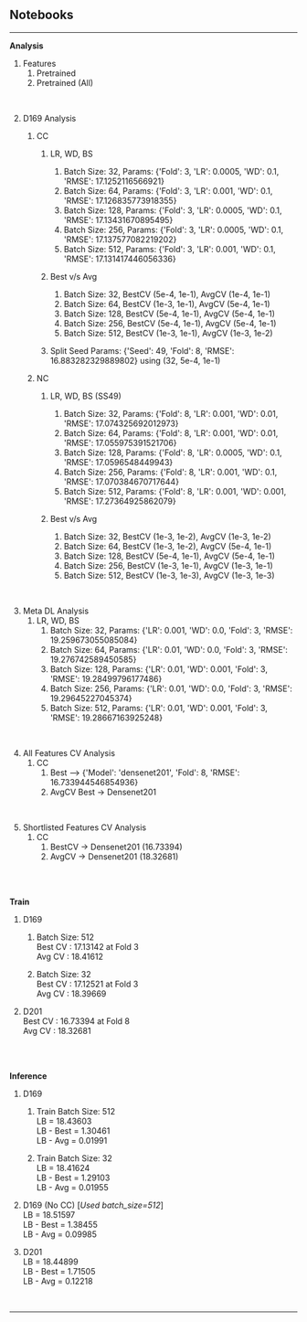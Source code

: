 ## **Notebooks**

---

**Analysis**

1. Features
    1. Pretrained      
    2. Pretrained (All)  

<br/>

2. D169 Analysis
    1. CC
        1. LR, WD, BS
            1. Batch Size: 32, Params: {'Fold': 3, 'LR': 0.0005, 'WD': 0.1, 'RMSE': 17.1252116566921}
            2. Batch Size: 64, Params: {'Fold': 3, 'LR': 0.001, 'WD': 0.1, 'RMSE': 17.126835773918355}  
            3. Batch Size: 128, Params: {'Fold': 3, 'LR': 0.0005, 'WD': 0.1, 'RMSE': 17.13431670895495} 
            4. Batch Size: 256, Params: {'Fold': 3, 'LR': 0.0005, 'WD': 0.1, 'RMSE': 17.137577082219202}
            5. Batch Size: 512, Params: {'Fold': 3, 'LR': 0.001, 'WD': 0.1, 'RMSE': 17.131417446056336} 
        
        2. Best v/s Avg
            1. Batch Size: 32, BestCV (5e-4, 1e-1), AvgCV (1e-4, 1e-1)
            2. Batch Size: 64, BestCV (1e-3, 1e-1), AvgCV (5e-4, 1e-1)
            3. Batch Size: 128, BestCV (5e-4, 1e-1), AvgCV (5e-4, 1e-1)
            4. Batch Size: 256, BestCV (5e-4, 1e-1), AvgCV (5e-4, 1e-1)
            5. Batch Size: 512, BestCV (1e-3, 1e-1), AvgCV (1e-3, 1e-2)
        
        3. Split Seed
            Params: {'Seed': 49, 'Fold': 8, 'RMSE': 16.883282329889802} using (32, 5e-4, 1e-1)
    
    2. NC
        1. LR, WD, BS (SS49)
            1. Batch Size: 32, Params: {'Fold': 8, 'LR': 0.001, 'WD': 0.01, 'RMSE': 17.074325692012973}
            2. Batch Size: 64, Params: {'Fold': 8, 'LR': 0.001, 'WD': 0.01, 'RMSE': 17.055975391521706}
            3. Batch Size: 128, Params: {'Fold': 8, 'LR': 0.0005, 'WD': 0.1, 'RMSE': 17.0596548449943} 
            4. Batch Size: 256, Params: {'Fold': 8, 'LR': 0.001, 'WD': 0.1, 'RMSE': 17.070384670717644}
            5. Batch Size: 512, Params: {'Fold': 8, 'LR': 0.001, 'WD': 0.001, 'RMSE': 17.27364925862079} 
        
        2. Best v/s Avg 
            1. Batch Size: 32, BestCV (1e-3, 1e-2), AvgCV (1e-3, 1e-2)
            2. Batch Size: 64, BestCV (1e-3, 1e-2), AvgCV (5e-4, 1e-1)
            3. Batch Size: 128, BestCV (5e-4, 1e-1), AvgCV (5e-4, 1e-1)
            4. Batch Size: 256, BestCV (1e-3, 1e-1), AvgCV (1e-3, 1e-1)
            5. Batch Size: 512, BestCV (1e-3, 1e-3), AvgCV (1e-3, 1e-3)

<br/>

3. Meta DL Analysis
    1. LR, WD, BS
        1. Batch Size: 32, Params: {'LR': 0.001, 'WD': 0.0, 'Fold': 3, 'RMSE': 19.259673055085084}
        2. Batch Size: 64, Params: {'LR': 0.01, 'WD': 0.0, 'Fold': 3, 'RMSE': 19.276742589450585} 
        3. Batch Size: 128, Params: {'LR': 0.01, 'WD': 0.001, 'Fold': 3, 'RMSE': 19.28499796177486} 
        4. Batch Size: 256, Params: {'LR': 0.01, 'WD': 0.0, 'Fold': 3, 'RMSE': 19.29645227045374} 
        5. Batch Size: 512, Params: {'LR': 0.01, 'WD': 0.001, 'Fold': 3, 'RMSE': 19.28667163925248} 

<br/>

4. All Features CV Analysis
    1. CC
        1. Best --> {'Model': 'densenet201', 'Fold': 8, 'RMSE': 16.733944546854936}
        2. AvgCV Best -> Densenet201

<br/>

5. Shortlisted Features CV Analysis
    1. CC
        1. BestCV -> Densenet201 (16.73394)
        2. AvgCV  -> Densenet201 (18.32681)
         
        
<br/>
<br/>

**Train**

1. D169 
    1. Batch Size: 512 </br>
        Best CV : 17.13142 at Fold 3 </br>
        Avg CV  : 18.41612

    2. Batch Size: 32 <br/>
        Best CV : 17.12521 at Fold 3 </br>
        Avg CV  : 18.39669 <br/>

2. D201 <br/>
    Best CV : 16.73394 at Fold 8 <br/>
    Avg CV  : 18.32681
    
<br/>
<br/>

**Inference**

1. D169  
    1. Train Batch Size: 512 <br/>
        LB = 18.43603 </br>
        LB - Best = 1.30461 </br>
        LB - Avg  = 0.01991 </br>
    
    2. Train Batch Size: 32 <br/>
        LB = 18.41624 </br>
        LB - Best = 1.29103 </br>
        LB - Avg  = 0.01955 </br>

2. D169 (No CC) [*Used batch_size=512*] <br/>
   LB = 18.51597 </br>
   LB - Best = 1.38455 </br>
   LB - Avg  = 0.09985 </br>


3. D201 <br/>
    LB = 18.44899 <br/>
    LB - Best = 1.71505 <br/>
    LB - Avg  = 0.12218 <br/>

<br/>

---